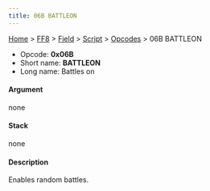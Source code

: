 ```yaml
---
title: 06B BATTLEON
---
```


[Home](../../../../Main%20Page.md) > [FF8](../../../../FF8.md) > [Field](../../../Field.md) > [Script](../../Script.md) > [Opcodes](../Opcodes.md) > 06B BATTLEON

-   Opcode: **0x06B**
-   Short name: **BATTLEON**
-   Long name: Battles on

#### Argument

none

#### Stack

none

#### Description

Enables random battles.

